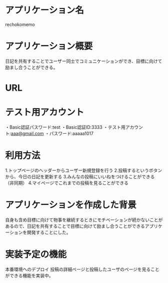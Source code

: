 # アプリケーション名
rechokomemo

# アプリケーション概要
日記を共有することでユーザー同士でコミュニケーションができ、目標に向けて励まし合うことができる。

# URL


# テスト用アカウント
・Basic認証パスワード:test
・Basic認証ID:3333
・テスト用アカウント:aaa@gmail.com
・パスワード:aaaaa1017


# 利用方法
1.トップページのヘッダーからユーザー新規登録を行う
2.投稿するというボタンから、今日の日記を更新する
3.みんなの投稿にいいねをつけることができる（非同期）
4.マイページでこれまでの投稿を見ることができる

# アプリケーションを作成した背景
自身も含め目標に向けて物事を継続するときにモチベーションが続かないことがあるので、日記を共有することで目標に向けて励まし合うことができるアプリケーションを開発することにした。

# 実装予定の機能
本番環境へのデプロイ
投稿の詳細ページと投稿したユーザのページを見ることができる機能を実装中。
